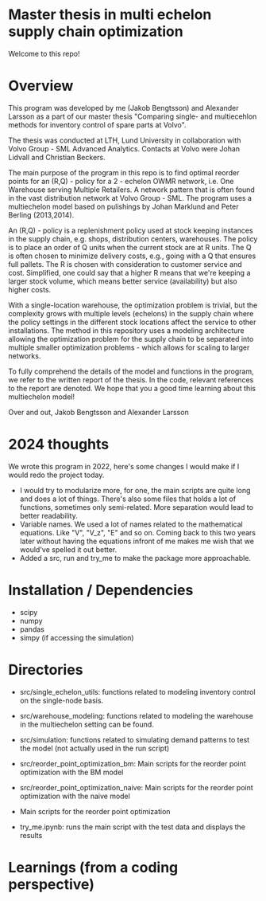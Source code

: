 # Master thesis in multi echelon supply chain optimization
Welcome to this repo!

# Overview
This program was developed by me (Jakob Bengtsson) and Alexander Larsson as a part of our master thesis "Comparing single- and multiecehlon methods for inventory control of spare parts at Volvo". 

The thesis was conducted at LTH, Lund University in collaboration with Volvo Group - SML Advanced Analytics. Contacts at Volvo were Johan Lidvall and Christian Beckers.

The main purpose of the program in this repo is to find optimal reorder points for an (R,Q) - policy for a 2 - echelon OWMR network, i.e. One Warehouse serving Multiple Retailers. A network pattern that is often found in the vast distribution network at Volvo Group - SML. The program uses a multiechelon model based on pulishings by Johan Marklund and Peter Berling (2013,2014). 

An (R,Q) - policy is a replenishment policy used at stock keeping instances in the supply chain, e.g. shops, distribution centers, warehouses. The policy is to place an order of Q units when the current stock are at R units. The Q is often chosen to minimize delivery costs, e.g., going with a Q that ensures full pallets. The R is chosen with consideration to customer service and cost. Simplified, one could say that a higher R means that we're keeping a larger stock volume, which means better service (availability) but also higher costs.

With a single-location warehouse, the optimization problem is trivial, but the complexity grows with multiple levels (echelons) in the supply chain where the policy settings in the different stock locations affect the service to other installations. The method in this repository uses a modeling architecture allowing the optimization problem for the supply chain to be separated into multiple smaller optimization problems - which allows for scaling to larger networks.

To fully comprehend the details of the model and functions in the program, we refer to the written report of the thesis. In the code, relevant references to the report are denoted.
We hope that you a good time learning about this multiechelon model!

Over and out,
Jakob Bengtsson and Alexander Larsson

# 2024 thoughts
We wrote this program in 2022, here's some changes I would make if I would redo the project today.
- I would try to modularize more, for one, the main scripts are quite long and does a lot of things. There's also some files that holds a lot of functions, sometimes only semi-related. More separation would lead to better readability.
- Variable names. We used a lot of names related to the mathematical equations. Like "V", "V_z", "E" and so on. Coming back to this two years later without having the equations infront of me makes me wish that we would've spelled it out better.
- Added a src, run and try_me to make the package more approachable.


# Installation / Dependencies
- scipy
- numpy
- pandas
- simpy (if accessing the simulation)

# Directories
- src/single_echelon_utils: functions related to modeling inventory control on the single-node basis.
- src/warehouse_modeling: functions related to modeling the warehouse in the multiechelon setting can be found.
- src/simulation: functions related to simulating demand patterns to test the model (not actually used in the run script)
- src/reorder_point_optimization_bm: Main scripts for the reorder point optimization with the BM model
- src/reorder_point_optimization_naive: Main scripts for the reorder point optimization with the naive model
- Main scripts for the reorder point optimization

- try_me.ipynb: runs the main script with the test data and displays the results

# Learnings (from a coding perspective)
